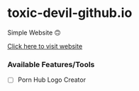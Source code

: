# toxic-devil-github.io
Simple Website 🙃

[Click here to visit website](https://toxic-devil.github.io)

### Available Features/Tools
- [ ] Porn Hub Logo Creator
